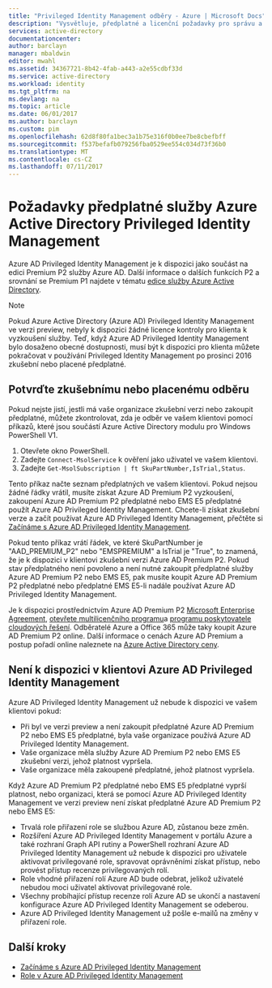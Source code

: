 ```yaml
---
title: "Privileged Identity Management odběry - Azure | Microsoft Docs"
description: "Vysvětluje, předplatné a licenční požadavky pro správu a použití ve vašem klientovi Azure AD Privileged Identity Management"
services: active-directory
documentationcenter: 
author: barclayn
manager: mbaldwin
editor: mwahl
ms.assetid: 34367721-8b42-4fab-a443-a2e55cdbf33d
ms.service: active-directory
ms.workload: identity
ms.tgt_pltfrm: na
ms.devlang: na
ms.topic: article
ms.date: 06/01/2017
ms.author: barclayn
ms.custom: pim
ms.openlocfilehash: 62d8f80fa1bec3a1b75e316f0b0ee7be8cbefbff
ms.sourcegitcommit: f537befafb079256fba0529ee554c034d73f36b0
ms.translationtype: MT
ms.contentlocale: cs-CZ
ms.lasthandoff: 07/11/2017
---
```

# <a name="azure-active-directory-privileged-identity-management-subscription-requirements"></a>Požadavky předplatné služby Azure Active Directory Privileged Identity Management

Azure AD Privileged Identity Management je k dispozici jako součást na edici Premium P2 služby Azure AD. Další informace o dalších funkcích P2 a srovnání se Premium P1 najdete v tématu [edice služby Azure Active Directory](../active-directory-editions.md).

>[!NOTE]
Pokud Azure Active Directory (Azure AD) Privileged Identity Management ve verzi preview, nebyly k dispozici žádné licence kontroly pro klienta k vyzkoušení služby.  Teď, když Azure AD Privileged Identity Management bylo dosaženo obecné dostupnosti, musí být k dispozici pro klienta můžete pokračovat v používání Privileged Identity Management po prosinci 2016 zkušební nebo placené předplatné.
  

## <a name="confirm-your-trial-or-paid-subscription"></a>Potvrďte zkušebnímu nebo placenému odběru

Pokud nejste jistí, jestli má vaše organizace zkušební verzi nebo zakoupit předplatné, můžete zkontrolovat, zda je odběr ve vašem klientovi pomocí příkazů, které jsou součástí Azure Active Directory modulu pro Windows PowerShell V1. 
1. Otevřete okno PowerShell.
2. Zadejte `Connect-MsolService` k ověření jako uživatel ve vašem klientovi.
3. Zadejte `Get-MsolSubscription | ft SkuPartNumber,IsTrial,Status`.

Tento příkaz načte seznam předplatných ve vašem klientovi. Pokud nejsou žádné řádky vrátil, musíte získat Azure AD Premium P2 vyzkoušení, zakoupení Azure AD Premium P2 předplatné nebo EMS E5 předplatné použít Azure AD Privileged Identity Management.  Chcete-li získat zkušební verze a začít používat Azure AD Privileged Identity Management, přečtěte si [Začínáme s Azure AD Privileged Identity Management](../active-directory-privileged-identity-management-getting-started.md).

Pokud tento příkaz vrátí řádek, ve které SkuPartNumber je "AAD_PREMIUM_P2" nebo "EMSPREMIUM" a IsTrial je "True", to znamená, že je k dispozici v klientovi zkušební verzi Azure AD Premium P2.  Pokud stav předplatného není povoleno a není nutné zakoupit předplatné služby Azure AD Premium P2 nebo EMS E5, pak musíte koupit Azure AD Premium P2 předplatné nebo předplatné EMS E5-li nadále používat Azure AD Privileged Identity Management.

Je k dispozici prostřednictvím Azure AD Premium P2 [Microsoft Enterprise Agreement](https://www.microsoft.com/en-us/licensing/licensing-programs/enterprise.aspx), [otevřete multilicenčního programu](https://www.microsoft.com/en-us/licensing/licensing-programs/open-license.aspx)a [programu poskytovatele cloudových řešení](https://partner.microsoft.com/en-US/cloud-solution-provider). Odběratelé Azure a Office 365 může taky koupit Azure AD Premium P2 online.  Další informace o cenách Azure AD Premium a postup pořadí online naleznete na [Azure Active Directory ceny](https://azure.microsoft.com/en-us/pricing/details/active-directory/).

## <a name="azure-ad-privileged-identity-management-is-not-available-in-tenant"></a>Není k dispozici v klientovi Azure AD Privileged Identity Management

Azure AD Privileged Identity Management už nebude k dispozici ve vašem klientovi pokud:
- Při byl ve verzi preview a není zakoupit předplatné Azure AD Premium P2 nebo EMS E5 předplatné, byla vaše organizace používá Azure AD Privileged Identity Management.
- Vaše organizace měla služby Azure AD Premium P2 nebo EMS E5 zkušební verzi, jehož platnost vypršela.
- Vaše organizace měla zakoupené předplatné, jehož platnost vypršela.

Když Azure AD Premium P2 předplatné nebo EMS E5 předplatné vyprší platnost, nebo organizaci, která se pomocí Azure AD Privileged Identity Management ve verzi preview není získat předplatné Azure AD Premium P2 nebo EMS E5:

- Trvalá role přiřazení role se službou Azure AD, zůstanou beze změn.
- Rozšíření Azure AD Privileged Identity Management v portálu Azure a také rozhraní Graph API rutiny a PowerShell rozhraní Azure AD Privileged Identity Management už nebude k dispozici pro uživatele aktivovat privilegované role, spravovat oprávněními získat přístup, nebo provést přístup recenze privilegovaných rolí.
- Role vhodné přiřazení rolí Azure AD bude odebrat, jelikož uživatelé nebudou moci uživatel aktivovat privilegované role.
- Všechny probíhající přístup recenze rolí Azure AD se ukončí a nastavení konfigurace Azure AD Privileged Identity Management se odeberou.
- Azure AD Privileged Identity Management už pošle e-mailů na změny v přiřazení role.

## <a name="next-steps"></a>Další kroky

- [Začínáme s Azure AD Privileged Identity Management](../active-directory-privileged-identity-management-getting-started.md)
- [Role v Azure AD Privileged Identity Management](../active-directory-privileged-identity-management-roles.md)
